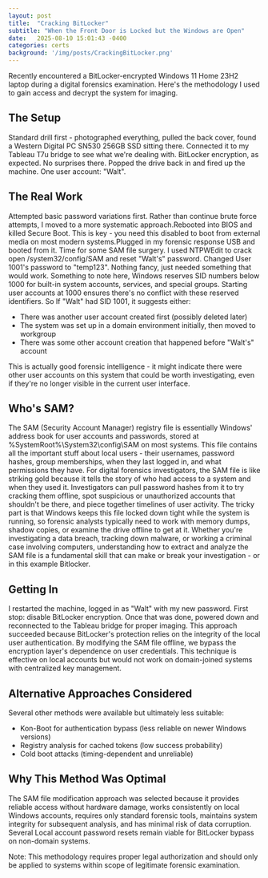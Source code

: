 ```yaml
---
layout: post
title:  "Cracking BitLocker"
subtitle: "When the Front Door is Locked but the Windows are Open"
date:   2025-08-10 15:01:43 -0400
categories: certs
background: '/img/posts/CrackingBitLocker.png'
---
```


<p>Recently encountered a BitLocker-encrypted Windows 11 Home 23H2 laptop during a digital forensics examination. Here's the methodology I used to gain access and decrypt the system for imaging.</p>

<h2 class="section-heading">The Setup</h2>

<p>Standard drill first - photographed everything, pulled the back cover, found a Western Digital PC SN530 256GB SSD sitting there. Connected it to my Tableau T7u bridge to see what we're dealing with. BitLocker encryption, as expected. No surprises there.
Popped the drive back in and fired up the machine. One user account: "Walt".</p>

<h2 class="section-heading">The Real Work</h2>

<p>Attempted basic password variations first. Rather than continue brute force attempts, I moved to a more systematic approach.Rebooted into BIOS and killed Secure Boot. This is key - you need this disabled to boot from external media on most modern systems.Plugged in my forensic response USB and booted from it. Time for some SAM file surgery. I used NTPWEdit to crack open /system32/config/SAM and reset "Walt's" password. Changed User 1001's password to "temp123". Nothing fancy, just needed something that would work. Something to note here, Windows reserves SID numbers below 1000 for built-in system accounts, services, and special groups. Starting user accounts at 1000 ensures there's no conflict with these reserved identifiers. So If "Walt" had SID 1001, it suggests either:</p>
<ul>
    <li>There was another user account created first (possibly deleted later)</li>
    <li>The system was set up in a domain environment initially, then moved to workgroup</li>
    <li>There was some other account creation that happened before "Walt's" account</li>
</ul>
<p>This is actually good forensic intelligence - it might indicate there were other user accounts on this system that could be worth investigating, even if they're no longer visible in the current user interface.</p>

<h2 class="section-heading">Who's SAM?</h2>

<p>The SAM (Security Account Manager) registry file is essentially Windows' address book for user accounts and passwords, stored at %SystemRoot%\System32\config\SAM on most systems. This file contains all the important stuff about local users - their usernames, password hashes, group memberships, when they last logged in, and what permissions they have. For digital forensics investigators, the SAM file is like striking gold because it tells the story of who had access to a system and when they used it. Investigators can pull password hashes from it to try cracking them offline, spot suspicious or unauthorized accounts that shouldn't be there, and piece together timelines of user activity. The tricky part is that Windows keeps this file locked down tight while the system is running, so forensic analysts typically need to work with memory dumps, shadow copies, or examine the drive offline to get at it. Whether you're investigating a data breach, tracking down malware, or working a criminal case involving computers, understanding how to extract and analyze the SAM file is a fundamental skill that can make or break your investigation - or in this example Bitlocker.</p>

<h2 class="section-heading">Getting In</h2>

<p>I restarted the machine, logged in as "Walt" with my new password. First stop: disable BitLocker encryption. Once that was done, powered down and reconnected to the Tableau bridge for proper imaging. This approach succeeded because BitLocker's protection relies on the integrity of the local user authentication. By modifying the SAM file offline, we bypass the encryption layer's dependence on user credentials. This technique is effective on local accounts but would not work on domain-joined systems with centralized key management.</p>

<h2 class="section-heading">Alternative Approaches Considered</h2>

<p>Several other methods were available but ultimately less suitable:</p>
<ul>
    <li>Kon-Boot for authentication bypass (less reliable on newer Windows versions)</li>
    <li>Registry analysis for cached tokens (low success probability)</li>
    <li>Cold boot attacks (timing-dependent and unreliable)</li>
</ul>

<h2 class="section-heading">Why This Method Was Optimal</h2>

<p>The SAM file modification approach was selected because it provides reliable access without hardware damage, works consistently on local Windows accounts, requires only standard forensic tools, maintains system integrity for subsequent analysis, and has minimal risk of data corruption. Several Local account password resets remain viable for BitLocker bypass on non-domain systems.</p>

<p>Note: This methodology requires proper legal authorization and should only be applied to systems within scope of legitimate forensic examination.</p>